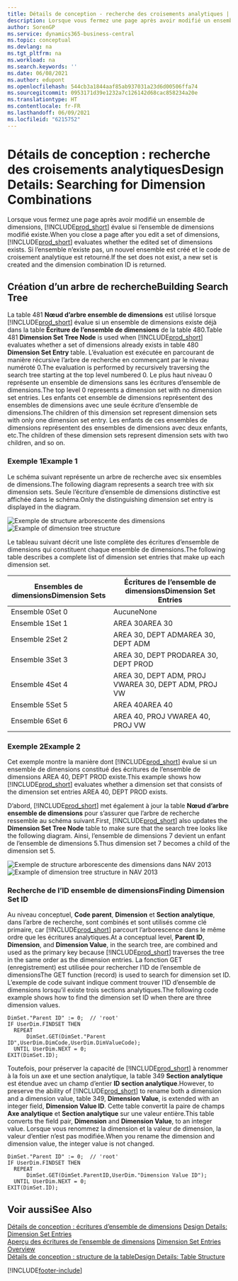 ```yaml
---
title: Détails de conception - recherche des croisements analytiques | Microsoft Docs
description: Lorsque vous fermez une page après avoir modifié un ensemble de dimensions, Business Central évalue si l’ensemble de dimensions modifié existe. Si l’ensemble n’existe pas, un nouvel ensemble est créé et le code de croisement analytique est retourné.
author: SorenGP
ms.service: dynamics365-business-central
ms.topic: conceptual
ms.devlang: na
ms.tgt_pltfrm: na
ms.workload: na
ms.search.keywords: ''
ms.date: 06/08/2021
ms.author: edupont
ms.openlocfilehash: 544cb3a1844aaf85ab937031a23d6d00506ffa74
ms.sourcegitcommit: 0953171d39e1232a7c126142d68cac858234a20e
ms.translationtype: HT
ms.contentlocale: fr-FR
ms.lasthandoff: 06/09/2021
ms.locfileid: "6215752"
---
```

# <a name="design-details-searching-for-dimension-combinations"></a><span data-ttu-id="b5ddb-104">Détails de conception : recherche des croisements analytiques</span><span class="sxs-lookup"><span data-stu-id="b5ddb-104">Design Details: Searching for Dimension Combinations</span></span>
<span data-ttu-id="b5ddb-105">Lorsque vous fermez une page après avoir modifié un ensemble de dimensions, [!INCLUDE[prod_short](includes/prod_short.md)] évalue si l’ensemble de dimensions modifié existe.</span><span class="sxs-lookup"><span data-stu-id="b5ddb-105">When you close a page after you edit a set of dimensions, [!INCLUDE[prod_short](includes/prod_short.md)] evaluates whether the edited set of dimensions exists.</span></span> <span data-ttu-id="b5ddb-106">Si l’ensemble n’existe pas, un nouvel ensemble est créé et le code de croisement analytique est retourné.</span><span class="sxs-lookup"><span data-stu-id="b5ddb-106">If the set does not exist, a new set is created and the dimension combination ID is returned.</span></span>  

## <a name="building-search-tree"></a><span data-ttu-id="b5ddb-107">Création d’un arbre de recherche</span><span class="sxs-lookup"><span data-stu-id="b5ddb-107">Building Search Tree</span></span>  
 <span data-ttu-id="b5ddb-108">La table 481 **Nœud d’arbre ensemble de dimensions** est utilisé lorsque [!INCLUDE[prod_short](includes/prod_short.md)] évalue si un ensemble de dimensions existe déjà dans la table **Écriture de l’ensemble de dimensions** de la table 480.</span><span class="sxs-lookup"><span data-stu-id="b5ddb-108">Table 481 **Dimension Set Tree Node** is used when [!INCLUDE[prod_short](includes/prod_short.md)] evaluates whether a set of dimensions already exists in table 480 **Dimension Set Entry** table.</span></span> <span data-ttu-id="b5ddb-109">L’évaluation est exécutée en parcourant de manière récursive l’arbre de recherche en commençant par le niveau numéroté 0.</span><span class="sxs-lookup"><span data-stu-id="b5ddb-109">The evaluation is performed by recursively traversing the search tree starting at the top level numbered 0.</span></span> <span data-ttu-id="b5ddb-110">Le plus haut niveau 0 représente un ensemble de dimensions sans les écritures d’ensemble de dimensions.</span><span class="sxs-lookup"><span data-stu-id="b5ddb-110">The top level 0 represents a dimension set with no dimension set entries.</span></span> <span data-ttu-id="b5ddb-111">Les enfants cet ensemble de dimensions représentent des ensembles de dimensions avec une seule écriture d’ensemble de dimensions.</span><span class="sxs-lookup"><span data-stu-id="b5ddb-111">The children of this dimension set represent dimension sets with only one dimension set entry.</span></span> <span data-ttu-id="b5ddb-112">Les enfants de ces ensembles de dimensions représentent des ensembles de dimensions avec deux enfants, etc.</span><span class="sxs-lookup"><span data-stu-id="b5ddb-112">The children of these dimension sets represent dimension sets with two children, and so on.</span></span>  

### <a name="example-1"></a><span data-ttu-id="b5ddb-113">Exemple 1</span><span class="sxs-lookup"><span data-stu-id="b5ddb-113">Example 1</span></span>  
 <span data-ttu-id="b5ddb-114">Le schéma suivant représente un arbre de recherche avec six ensembles de dimensions.</span><span class="sxs-lookup"><span data-stu-id="b5ddb-114">The following diagram represents a search tree with six dimension sets.</span></span> <span data-ttu-id="b5ddb-115">Seule l’écriture d’ensemble de dimensions distinctive est affichée dans le schéma.</span><span class="sxs-lookup"><span data-stu-id="b5ddb-115">Only the distinguishing dimension set entry is displayed in the diagram.</span></span>  

 <span data-ttu-id="b5ddb-116">![Exemple de structure arborescente des dimensions](media/nav2013_dimension_tree.png "Exemple de structure arborescente des dimensions")</span><span class="sxs-lookup"><span data-stu-id="b5ddb-116">![Example of dimension tree structure](media/nav2013_dimension_tree.png "Example of dimension tree structure")</span></span>  

 <span data-ttu-id="b5ddb-117">Le tableau suivant décrit une liste complète des écritures d’ensemble de dimensions qui constituent chaque ensemble de dimensions.</span><span class="sxs-lookup"><span data-stu-id="b5ddb-117">The following table describes a complete list of dimension set entries that make up each dimension set.</span></span>  

|<span data-ttu-id="b5ddb-118">Ensembles de dimensions</span><span class="sxs-lookup"><span data-stu-id="b5ddb-118">Dimension Sets</span></span>|<span data-ttu-id="b5ddb-119">Écritures de l’ensemble de dimensions</span><span class="sxs-lookup"><span data-stu-id="b5ddb-119">Dimension Set Entries</span></span>|  
|--------------------|---------------------------|  
|<span data-ttu-id="b5ddb-120">Ensemble 0</span><span class="sxs-lookup"><span data-stu-id="b5ddb-120">Set 0</span></span>|<span data-ttu-id="b5ddb-121">Aucune</span><span class="sxs-lookup"><span data-stu-id="b5ddb-121">None</span></span>|  
|<span data-ttu-id="b5ddb-122">Ensemble 1</span><span class="sxs-lookup"><span data-stu-id="b5ddb-122">Set 1</span></span>|<span data-ttu-id="b5ddb-123">AREA 30</span><span class="sxs-lookup"><span data-stu-id="b5ddb-123">AREA 30</span></span>|  
|<span data-ttu-id="b5ddb-124">Ensemble 2</span><span class="sxs-lookup"><span data-stu-id="b5ddb-124">Set 2</span></span>|<span data-ttu-id="b5ddb-125">AREA 30, DEPT ADM</span><span class="sxs-lookup"><span data-stu-id="b5ddb-125">AREA 30, DEPT ADM</span></span>|  
|<span data-ttu-id="b5ddb-126">Ensemble 3</span><span class="sxs-lookup"><span data-stu-id="b5ddb-126">Set 3</span></span>|<span data-ttu-id="b5ddb-127">AREA 30, DEPT PROD</span><span class="sxs-lookup"><span data-stu-id="b5ddb-127">AREA 30, DEPT PROD</span></span>|  
|<span data-ttu-id="b5ddb-128">Ensemble 4</span><span class="sxs-lookup"><span data-stu-id="b5ddb-128">Set 4</span></span>|<span data-ttu-id="b5ddb-129">AREA 30, DEPT ADM, PROJ VW</span><span class="sxs-lookup"><span data-stu-id="b5ddb-129">AREA 30, DEPT ADM, PROJ VW</span></span>|  
|<span data-ttu-id="b5ddb-130">Ensemble 5</span><span class="sxs-lookup"><span data-stu-id="b5ddb-130">Set 5</span></span>|<span data-ttu-id="b5ddb-131">AREA 40</span><span class="sxs-lookup"><span data-stu-id="b5ddb-131">AREA 40</span></span>|  
|<span data-ttu-id="b5ddb-132">Ensemble 6</span><span class="sxs-lookup"><span data-stu-id="b5ddb-132">Set 6</span></span>|<span data-ttu-id="b5ddb-133">AREA 40, PROJ VW</span><span class="sxs-lookup"><span data-stu-id="b5ddb-133">AREA 40, PROJ VW</span></span>|  

### <a name="example-2"></a><span data-ttu-id="b5ddb-134">Exemple 2</span><span class="sxs-lookup"><span data-stu-id="b5ddb-134">Example 2</span></span>  
 <span data-ttu-id="b5ddb-135">Cet exemple montre la manière dont [!INCLUDE[prod_short](includes/prod_short.md)] évalue si un ensemble de dimensions constitué des écritures de l’ensemble de dimensions AREA 40, DEPT PROD existe.</span><span class="sxs-lookup"><span data-stu-id="b5ddb-135">This example shows how [!INCLUDE[prod_short](includes/prod_short.md)] evaluates whether a dimension set that consists of the dimension set entries AREA 40, DEPT PROD exists.</span></span>  

 <span data-ttu-id="b5ddb-136">D’abord, [!INCLUDE[prod_short](includes/prod_short.md)] met également à jour la table **Nœud d’arbre ensemble de dimensions** pour s’assurer que l’arbre de recherche ressemble au schéma suivant.</span><span class="sxs-lookup"><span data-stu-id="b5ddb-136">First, [!INCLUDE[prod_short](includes/prod_short.md)] also updates the **Dimension Set Tree Node** table to make sure that the search tree looks like the following diagram.</span></span> <span data-ttu-id="b5ddb-137">Ainsi, l’ensemble de dimensions 7 devient un enfant de l’ensemble de dimensions 5.</span><span class="sxs-lookup"><span data-stu-id="b5ddb-137">Thus dimension set 7 becomes a child of the dimension set 5.</span></span>  

 <span data-ttu-id="b5ddb-138">![Exemple de structure arborescente des dimensions dans NAV 2013](media/nav2013_dimension_tree_example2.png "Exemple de structure arborescente des dimensions dans NAV 2013")</span><span class="sxs-lookup"><span data-stu-id="b5ddb-138">![Example of dimension tree structure in NAV 2013](media/nav2013_dimension_tree_example2.png "Example of dimension tree structure in NAV 2013")</span></span>  

### <a name="finding-dimension-set-id"></a><span data-ttu-id="b5ddb-139">Recherche de l’ID ensemble de dimensions</span><span class="sxs-lookup"><span data-stu-id="b5ddb-139">Finding Dimension Set ID</span></span>  
 <span data-ttu-id="b5ddb-140">Au niveau conceptuel, **Code parent**, **Dimension** et **Section analytique**, dans l’arbre de recherche, sont combinés et sont utilisés comme clé primaire, car [!INCLUDE[prod_short](includes/prod_short.md)] parcourt l’arborescence dans le même ordre que les écritures analytiques.</span><span class="sxs-lookup"><span data-stu-id="b5ddb-140">At a conceptual level, **Parent ID**, **Dimension**, and **Dimension Value**, in the search tree, are combined and used as the primary key because [!INCLUDE[prod_short](includes/prod_short.md)] traverses the tree in the same order as the dimension entries.</span></span> <span data-ttu-id="b5ddb-141">La fonction GET (enregistrement) est utilisée pour rechercher l’ID de l’ensemble de dimensions</span><span class="sxs-lookup"><span data-stu-id="b5ddb-141">The GET function (record) is used to search for dimension set ID.</span></span> <span data-ttu-id="b5ddb-142">L’exemple de code suivant indique comment trouver l’ID d’ensemble de dimensions lorsqu’il existe trois sections analytiques.</span><span class="sxs-lookup"><span data-stu-id="b5ddb-142">The following code example shows how to find the dimension set ID when there are three dimension values.</span></span>  

```  
DimSet."Parent ID" := 0;  // 'root'  
IF UserDim.FINDSET THEN  
  REPEAT  
      DimSet.GET(DimSet."Parent ID",UserDim.DimCode,UserDim.DimValueCode);  
  UNTIL UserDim.NEXT = 0;  
EXIT(DimSet.ID);  

```  

<span data-ttu-id="b5ddb-143">Toutefois, pour préserver la capacité de [!INCLUDE[prod_short](includes/prod_short.md)] à renommer à la fois un axe et une section analytique, la table 349 **Section analytique** est étendue avec un champ d’entier **ID section analytique**.</span><span class="sxs-lookup"><span data-stu-id="b5ddb-143">However, to preserve the ability of [!INCLUDE[prod_short](includes/prod_short.md)] to rename both a dimension and a dimension value, table 349, **Dimension Value**, is extended with an integer field, **Dimension Value ID**.</span></span> <span data-ttu-id="b5ddb-144">Cette table convertit la paire de champs **Axe analytique** et **Section analytique** sur une valeur entière.</span><span class="sxs-lookup"><span data-stu-id="b5ddb-144">This table converts the field pair, **Dimension** and **Dimension Value**, to an integer value.</span></span> <span data-ttu-id="b5ddb-145">Lorsque vous renommez la dimension et la valeur de dimension, la valeur d’entier n’est pas modifiée.</span><span class="sxs-lookup"><span data-stu-id="b5ddb-145">When you rename the dimension and dimension value, the integer value is not changed.</span></span>  

```  
DimSet."Parent ID" := 0;  // 'root'  
IF UserDim.FINDSET THEN  
  REPEAT  
      DimSet.GET(DimSet.ParentID,UserDim."Dimension Value ID");  
  UNTIL UserDim.NEXT = 0;  
EXIT(DimSet.ID);  

```  

## <a name="see-also"></a><span data-ttu-id="b5ddb-146">Voir aussi</span><span class="sxs-lookup"><span data-stu-id="b5ddb-146">See Also</span></span>
    
 <span data-ttu-id="b5ddb-147">[Détails de conception : écritures d’ensemble de dimensions](design-details-dimension-set-entries.md) </span><span class="sxs-lookup"><span data-stu-id="b5ddb-147">[Design Details: Dimension Set Entries](design-details-dimension-set-entries.md) </span></span>  
 <span data-ttu-id="b5ddb-148">[Aperçu des écritures de l’ensemble de dimensions](design-details-dimension-set-entries-overview.md) </span><span class="sxs-lookup"><span data-stu-id="b5ddb-148">[Dimension Set Entries Overview](design-details-dimension-set-entries-overview.md) </span></span>  
 [<span data-ttu-id="b5ddb-149">Détails de conception : structure de la table</span><span class="sxs-lookup"><span data-stu-id="b5ddb-149">Design Details: Table Structure</span></span>](design-details-table-structure.md)   
 


[!INCLUDE[footer-include](includes/footer-banner.md)]
